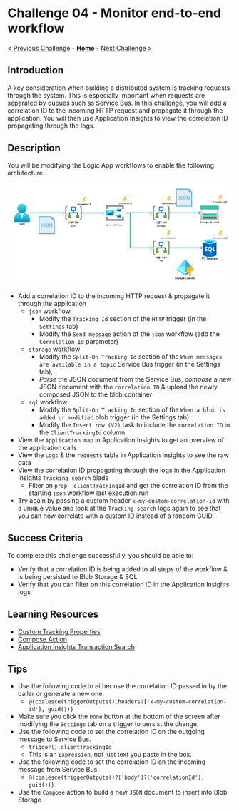 # Challenge 04 - Monitor end-to-end workflow

[< Previous Challenge](./Challenge-03.md) - **[Home](../README.md)** - [Next Challenge >](./Challenge-05.md)

## Introduction

A key consideration when building a distributed system is tracking requests through the system. This is especially important when requests are separated by queues such as Service Bus. In this challenge, you will add a correlation ID to the incoming HTTP request and propagate it through the application. You will then use Application Insights to view the correlation ID propagating through the logs.

## Description

You will be modifying the Logic App workflows to enable the following architecture.

![Architecture](../images/Challenge-04/architecture.png)

- Add a correlation ID to the incoming HTTP request & propagate it through the application
  - `json` workflow
    - Modify the `Tracking Id` section of the `HTTP` trigger (in the `Settings` tab)
    - Modify the `Send message` action of the `json` workflow (add the `Correlation Id` parameter)
  - `storage` workflow
    - Modify the `Split-On Tracking Id` section of the `When messages are available in a topic` Service Bus trigger (in the Settings tab), 
    - _Parse_ the JSON document from the Service Bus, _compose_ a new JSON document with the `correlation ID` & upload the newly composed JSON to the blob container
  - `sql` workflow
    - Modify the `Split-On Tracking Id` section of the `When a blob is added or modified` blob trigger (in the Settings tab) 
    - Modify the `Insert row (V2)` task to include the `correlation ID` in the `ClientTrackingId` column
- View the `Application map` in Application Insights to get an overview of the application calls
- View the `Logs` & the `requests` table in Application Insights to see the raw data
- View the correlation ID propagating through the logs in the Application Insights `Tracking search` blade
  - Filter on `prop__clientTrackingId` and get the correlation ID from the starting `json` workflow last execution run
- Try again by passing a custom header `x-my-custom-correlation-id` with a unique value and look at the `Tracking search` logs again to see that you can now correlate with a custom ID instead of a random GUID.

## Success Criteria

To complete this challenge successfully, you should be able to:
- Verify that a correlation ID is being added to all steps of the workflow & is being persisted to Blob Storage & SQL
- Verify that you can filter on this correlation ID in the Application Insights logs

## Learning Resources

- [Custom Tracking Properties](https://learn.microsoft.com/en-us/azure/logic-apps/monitor-workflows-collect-diagnostic-data?tabs=standard#custom-tracking-properties)
- [Compose Action](https://learn.microsoft.com/en-us/azure/logic-apps/logic-apps-perform-data-operations?tabs=standard#compose-action)
- [Application Insights Transaction Search](https://learn.microsoft.com/en-us/azure/azure-monitor/app/diagnostic-search)

## Tips
- Use the following code to either use the correlation ID passed in by the caller or generate a new one.
  - `@{coalesce(triggerOutputs().headers?['x-my-custom-correlation-id'], guid())}`
- Make sure you click the `Done` button at the bottom of the screen after modifying the `Settings` tab on a trigger to persist the change.
- Use the following code to set the correlation ID on the outgoing message to Service Bus.
  - `trigger().clientTrackingId`
  - This is an `Expression`, not just text you paste in the box.
- Use the following code to set the correlation ID on the incoming message from Service Bus.
  - `@{coalesce(triggerOutputs()?['body']?['correlationId'], guid())}`
- Use the `Compose` action to build a new `JSON` document to insert into Blob Storage